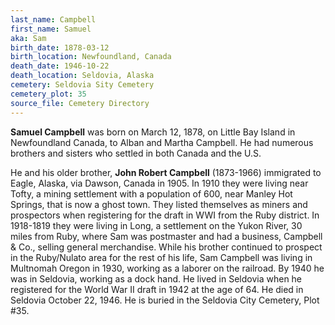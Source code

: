 ```yaml
---
last_name: Campbell
first_name: Samuel
aka: Sam
birth_date: 1878-03-12
birth_location: Newfoundland, Canada
death_date: 1946-10-22
death_location: Seldovia, Alaska
cemetery: Seldovia Sity Cemetery
cemetery_plot: 35
source_file: Cemetery Directory
---
```


**Samuel Campbell** was born on March 12, 1878, on Little Bay Island in
Newfoundland Canada, to Alban and Martha Campbell. He had numerous
brothers and sisters who settled in both Canada and the U.S.

He and his older brother, **John Robert Campbell** (1873-1966)
immigrated to Eagle, Alaska, via Dawson, Canada in 1905. In 1910 they
were living near Tofty, a mining settlement with a population of 600,
near Manley Hot Springs, that is now a ghost town. They listed
themselves as miners and prospectors when registering for the draft in
WWI from the Ruby district. In 1918-1819 they were living in Long, a
settlement on the Yukon River, 30 miles from Ruby, where Sam was
postmaster and had a business, Campbell & Co., selling general
merchandise. While his brother continued to prospect in the Ruby/Nulato
area for the rest of his life, Sam Campbell was living in Multnomah
Oregon in 1930, working as a laborer on the railroad. By 1940 he was in
Seldovia, working as a dock hand. He lived in Seldovia when he
registered for the World War II draft in 1942 at the age of 64. He died
in Seldovia October 22, 1946. He is buried in the Seldovia City
Cemetery, Plot \#35.
